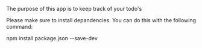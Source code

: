 The purpose of this app is to keep track of your todo's

Please make sure to install depandencies. You can do this with the following command: 

npm install package.json --save-dev